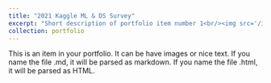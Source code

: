 ```yaml
---
title: "2021 Kaggle ML & DS Survey"
excerpt: "Short description of portfolio item number 1<br/><img src='/images/competitions/competition_2.png'>"
collection: portfolio
---
```


This is an item in your portfolio. It can be have images or nice text. If you name the file .md, it will be parsed as markdown. If you name the file .html, it will be parsed as HTML. 
